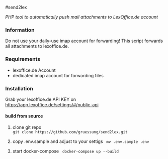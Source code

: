 #send2lex

_PHP tool to automatically push mail attachments to LexOffice.de account_

### Information
Do not use your daily-use imap account for forwarding!
This script forwards all attachments to lexoffice.de.

### Requirements
* lexoffice.de Account
* dedicated imap account for forwarding files

### Installation

Grab your lexoffice.de API KEY on https://app.lexoffice.de/settings/#/public-api

#### build from source
1. clone git repo   
```git clone https://github.com/gruessung/send2lex.git``` 

2. copy .env.sample and adjust to your settigs
``` mv .env.sample .env```

3. start docker-compose 
``` docker-compose up --build```